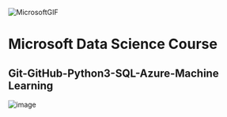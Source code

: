 ![MicrosoftGIF](https://user-images.githubusercontent.com/100095709/228097408-370797bb-2c86-4547-9560-9db6698431d7.gif)

# Microsoft Data Science Course
## Git-GitHub-Python3-SQL-Azure-Machine Learning

![image](https://user-images.githubusercontent.com/100095709/228096972-c1a92a14-a617-4e15-bda8-26b3f49d4e67.png)

